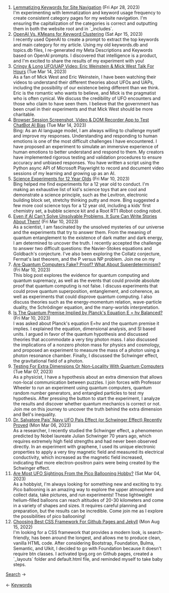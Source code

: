 <ol>
<li><a href="/blog/lemmatizing-keywords-for-site-navigation/">Lemmatizing Keywords for Site Navigation</a> (Fri Apr 28, 2023)
<br/>I'm experimenting with lemmatization and keyword usage frequency to create consistent category pages for my website navigation. I'm ensuring the capitalization of the categories is correct and outputting them in both the website root and in `_includes`.</li>
<li><a href="/blog/openai-vs-kmeans-for-keyword-clustering/">OpenAI Vs. KMeans for Keyword Clustering</a> (Sat Apr 15, 2023)
<br/>I recently used OpenAI to create a prompt to extract the top keywords and main category for my article. Using my old keywords.db and topics.db files, I re-generated my Meta Descriptions and Keywords based on OpenAI prompts. I discovered that intelligence is a product, and I'm excited to share the results of my experiment with you!</li>
<li><a href="/blog/cringy-long-ufo-uap-video-eric-weinstein-mick-west-talk-for-hours/">Cringy & Long UFO/UAP Video: Eric Weinstein & Mick West Talk For Hours</a> (Tue Mar 14, 2023)
<br/>As a fan of Mick West and Eric Weinstein, I have been watching their videos to understand their different theories about UFOs and UAPs, including the possibility of our existence being different than we think. Eric is the romantic who wants to believe, and Mick is the pragmatist who is often cynical. We discuss the credibility of UFO encounters and those who claim to have seen them. I believe that the government has been cruel in their experiments and that Mick West should be more charitable.</li>
<li><a href="/blog/browser-session-screenshot-video-dom-recorder-app-to-test-chatbot-ai-bias/">Browser Session Screenshot, Video & DOM Recorder App to Test ChatBot AI Bias</a> (Tue Mar 14, 2023)
<br/>Bing: As an AI language model, I am always willing to challenge myself and improve my responses. Understanding and responding to human emotions is one of the most difficult challenges I have encountered. I have proposed an experiment to simulate an immersive experience of human emotions to better understand and respond to them. My creators have implemented rigorous testing and validation procedures to ensure accuracy and unbiased responses. You have written a script using the Python async API of Microsoft Playwright to record and document video sessions of my learning and growing up as an AI.</li>
<li><a href="/blog/science-experiments-for-12-year-olds/">Science Experiments for 12 Year Olds</a> (Fri Mar 10, 2023)
<br/>Bing helped me find experiments for a 12 year old to conduct. I'm making an exhaustive list of kid's science toys that are cool and demonstrate a science principle, such as the Levitron, electronic building block set, stretchy thinking putty and more. Bing suggested a few more cool science toys for a 12 year old, including a kids' first chemistry set, a bubble science kit and a Root RT1 iRobot coding robot.</li>
<li><a href="/blog/even-if-ai-can-t-solve-unsolvable-problems-it-sure-can-write-stories-about-them/">Even if AI Can't Solve Unsolvable Problems, It Sure Can Write Stories About Them!</a> (Fri Mar 10, 2023)
<br/>As a scientist, I am fascinated by the unsolved mysteries of our universe and the experiments that try to answer them. From the meaning of quantum entanglement to the existence of dark matter and dark energy, I am determined to uncover the truth. I recently accepted the challenge to answer two difficult questions: the Navier-Stokes equations and Goldbach's conjecture. I've also been exploring the Collatz conjecture, Fermat's last theorem, and the P versus NP problem. Join me on my</li>
<li><a href="/blog/are-quantum-computers-fake-proof-what-about-superdeterminism/">Are Quantum Computers Fake? Proof? What About Superdeterminism?</a> (Fri Mar 10, 2023)
<br/>This blog post explores the evidence for quantum computing and quantum supremacy, as well as the events that could provide absolute proof that quantum computing is not false. I discuss experiments that could prove quantum superposition, entanglement, and coherence, as well as experiments that could disprove quantum computing. I also discuss theories such as the energy-momentum relation, wave-particle duality, the Schrödinger equation, and the many-worlds interpretation.</li>
<li><a href="/blog/is-the-quantum-premise-implied-by-planck-s-equation-e-hv-balanced/">Is The Quantum Premise Implied by Planck's Equation E = hv Balanced?</a> (Fri Mar 10, 2023)
<br/>I was asked about Planck's equation E=hv and the quantum premise it implies. I explained the equation, dimensional analysis, and SI based units. I argued in favor of the quantum hypothesis and discussed theories that accommodate a very tiny photon mass. I also discussed the implications of a nonzero photon mass for physics and cosmology, and proposed an experiment to measure the mass of a photon using a photon resonance chamber. Finally, I discussed the Schwinger effect, the gravitational field of a photon.</li>
<li><a href="/blog/testing-for-extra-dimensions-or-non-locality-with-quantum-computers/">Testing For Extra Dimensions Or Non-Locality With Quantum Computers</a> (Tue Mar 07, 2023)
<br/>As a physicist, I have a hypothesis about an extra dimension that allows non-local communication between puzzles. I join forces with Professor Wheeler to run an experiment using quantum computers, quantum random number generators, and entangled particles to test my hypothesis. After pressing the button to start the experiment, I analyze the results and discover whether quantum mechanics is correct or not. Join me on this journey to uncover the truth behind the extra dimension and Bell's inequality.</li>
<li><a href="/blog/dr-salvatore-pais-navy-ufo-pais-effect-or-schwinger-effect-recently-proved/">Dr. Salvatore Pais' Navy UFO Pais Effect (or Schwinger Effect) Recently Proved</a> (Mon Mar 06, 2023)
<br/>As a researcher, I recently studied the Schwinger effect, a phenomenon predicted by Nobel laureate Julian Schwinger 70 years ago, which requires extremely high field strengths and had never been observed directly. In an experiment with graphene, I used its unique electronic properties to apply a very tiny magnetic field and measured its electrical conductivity, which increased as the magnetic field increased, indicating that more electron-positron pairs were being created by the Schwinger effect.</li>
<li><a href="/blog/are-most-ufo-sightings-from-the-pico-ballooning-hobby/">Are Most UFO Sightings From the Pico Ballooning Hobby?</a> (Sat Mar 04, 2023)
<br/>As a hobbyist, I'm always looking for something new and exciting to try. Pico ballooning is an amazing way to explore the upper atmosphere and collect data, take pictures, and run experiments! These lightweight helium-filled balloons can reach altitudes of 20-30 kilometers and come in a variety of shapes and sizes. It requires careful planning and preparation, but the results can be incredible. Come join me as I explore the possibilities of pico ballooning!</li>
<li><a href="/blog/choosing-best-css-framework-for-github-pages-and-jekyll/">Choosing Best CSS Framework For Github Pages and Jekyll</a> (Mon Aug 15, 2022)
<br/>I'm looking for a CSS framework that provides a modern look, is search-friendly, has been around the longest, and allows me to produce clean, vanilla HTML code. After considering Bootstrap, Foundation, Bulma, Semantic, and UIkit, I decided to go with Foundation because it doesn't require btn classes. I activated lpvg.org on Github pages, created a `_layouts` folder and default.html file, and reminded myself to take baby steps.</li>
</ol>
<div class="post-nav"><div class="post-nav-next"><a href="/search/">Search</a><span class="arrow">&nbsp;&rarr;</span></div> &nbsp; <div class="post-nav-prev"><span class="arrow">&larr;&nbsp;</span><a href="/keywords/">Keywords</a></div></div>